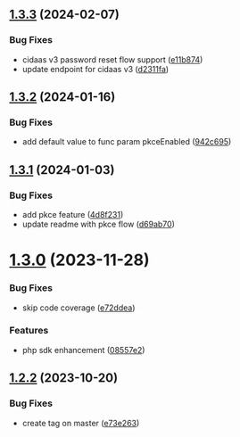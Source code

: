 ## [1.3.3](https://gitlab.widas.de/cidaas-public-devkits/cidaas-public-sdks/cidaas-sdk-php/compare/v1.3.2...v1.3.3) (2024-02-07)


### Bug Fixes

* cidaas v3 password reset flow support ([e11b874](https://gitlab.widas.de/cidaas-public-devkits/cidaas-public-sdks/cidaas-sdk-php/commit/e11b8742e803c18a5dd7401c23ebf6eaceee76d2))
* update endpoint for cidaas v3 ([d2311fa](https://gitlab.widas.de/cidaas-public-devkits/cidaas-public-sdks/cidaas-sdk-php/commit/d2311fa48584e61773b5bd29901bb1085fab7e66))

## [1.3.2](https://gitlab.widas.de/cidaas-public-devkits/cidaas-public-sdks/cidaas-sdk-php/compare/v1.3.1...v1.3.2) (2024-01-16)


### Bug Fixes

* add default value to func param pkceEnabled ([942c695](https://gitlab.widas.de/cidaas-public-devkits/cidaas-public-sdks/cidaas-sdk-php/commit/942c6951be811e0bb29c0992c82d446d2170c87c))

## [1.3.1](https://gitlab.widas.de/cidaas-public-devkits/cidaas-public-sdks/cidaas-sdk-php/compare/v1.3.0...v1.3.1) (2024-01-03)


### Bug Fixes

* add pkce feature ([4d8f231](https://gitlab.widas.de/cidaas-public-devkits/cidaas-public-sdks/cidaas-sdk-php/commit/4d8f231848f8a1822fa82fda09b6f53361536f58))
* update readme with pkce flow ([d69ab70](https://gitlab.widas.de/cidaas-public-devkits/cidaas-public-sdks/cidaas-sdk-php/commit/d69ab70283c6e52e6b8fc2e3c5dedff3dc7d782f))

# [1.3.0](https://gitlab.widas.de/cidaas-public-devkits/cidaas-public-sdks/cidaas-sdk-php/compare/v1.2.2...v1.3.0) (2023-11-28)


### Bug Fixes

* skip code coverage ([e72ddea](https://gitlab.widas.de/cidaas-public-devkits/cidaas-public-sdks/cidaas-sdk-php/commit/e72ddea5e0be7c295cc62466dc38b49313efbe08))


### Features

* php sdk enhancement ([08557e2](https://gitlab.widas.de/cidaas-public-devkits/cidaas-public-sdks/cidaas-sdk-php/commit/08557e2236f67ca58fc9c5a908b2b6fe9c7f3718))

## [1.2.2](https://gitlab.widas.de/cidaas-public-devkits/cidaas-public-sdks/cidaas-sdk-php/compare/v1.2.1...v1.2.2) (2023-10-20)


### Bug Fixes

* create tag on master ([e73e263](https://gitlab.widas.de/cidaas-public-devkits/cidaas-public-sdks/cidaas-sdk-php/commit/e73e26330406d9ae84a72c6c29814e7446dd7a02))

